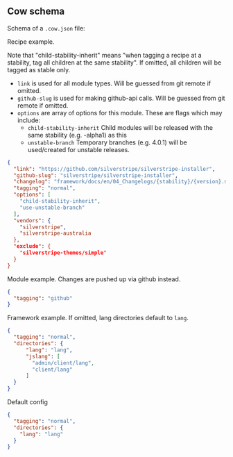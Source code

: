 ## Cow schema

Schema of a `.cow.json` file:

Recipe example.

Note that "child-stability-inherit" means "when tagging a recipe at a stability,
tag all children at the same stability". If omitted, all children will be tagged as stable only.

* `link` is used for all module types. Will be guessed from git remote if omitted.
* `github-slug` is used for making github-api calls. Will be guessed from git remote if omitted.
* `options` are array of options for this module. These are flags which may include:
  - `child-stability-inherit` Child modules will be released with the same stability (e.g. -alpha1) as this
  - `unstable-branch` Temporary branches (e.g. 4.0.1) will be used/created for unstable releases.

```json
{
  "link": "https://github.com/silverstripe/silverstripe-installer",
  "github-slug": "silverstripe/silverstripe-installer",
  "changelog": "framework/docs/en/04_Changelogs/{stability}/{version}.md",
  "tagging": "normal",
  "options": [
    "child-stability-inherit",
    "use-unstable-branch"
  ],
  "vendors": {
    "silverstripe",
    "silverstripe-australia
  },
  "exclude": {
    "silverstripe-themes/simple"
  }
}
```

Module example. Changes are pushed up via github instead. 

```json
{
  "tagging": "github"
}
```

Framework example. If omitted, lang directories default to `lang`.

```json
{
  "tagging": "normal",
  "directories": {
      "lang": "lang",
      "jslang": [
        "admin/client/lang",
        "client/lang"
      ]
  }
}
```

Default config

```json
{
  "tagging": "normal",
  "directories": {
    "lang": "lang"
  }
}
```

